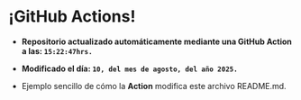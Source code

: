 # ¡GitHub Actions!
* **Repositorio actualizado automáticamente mediante una GitHub Action a las: `15:22:47hrs.`**
* **Modificado el día: `10, del mes de agosto, del año 2025.`**

* Ejemplo sencillo de cómo la **Action** modifica este archivo README.md.
